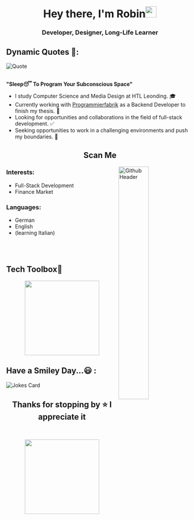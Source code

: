 <h1 align="center">Hey there, I'm Robin<img src="https://raw.githubusercontent.com/MartinHeinz/MartinHeinz/master/wave.gif" width="30px"></h1>

<h3 align="center">Developer, Designer, Long-Life Learner</h3>

## Dynamic Quotes 📜:
![Quote](https://github-readme-quotes.herokuapp.com/quote?font=Gabrielle)

<br>
<b> "Sleep😴 To Program Your Subconscious Space"</b>


<p>
  
- I study Computer Science and Media Design at HTL Leonding. 🎓
- Currently working with <a href="https://www.programmierfabrik.at/" target="_black">Programmierfabrik</a> as a Backend Developer to finish my thesis. 🏥
- Looking for opportunities and collaborations in the field of full-stack development. ✅
- Seeking opportunities to work in a challenging environments and push my boundaries. 💪
</p>

<div align="center">

## **Scan Me**
</div>

<img width="40%" align="right" alt="Github Header" src="https://c.tenor.com/2uyENRmiUt0AAAAC/coding.gif" />

<h3 align="left">Interests:</h3>

- Full-Stack Development
- Finance Market

<h3 align="left">Languages:</h3>

- German
- English
- (learning Italian)

<br><br>

## **Tech Toolbox🧰**<br>

<p align='center'>
<img src="https://media.giphy.com/media/TEnXkcsHrP4YedChhA/giphy.gif" width="200" height="200" frameBorder="0" class="giphy-embed" allowFullScreen></img></p>

<div>

## Have a Smiley Day...😃 :<br>
![Jokes Card](https://readme-jokes.vercel.app/api)
  
<h2 align='center'>Thanks for stopping by ⭐ I appreciate it</h2>
<br>
<p align='center'>
<img src="https://media.giphy.com/media/O51MQ3DduOcGW6ofR3/giphy.gif" width="200" height="200" frameBorder="0" class="giphy-embed" allowFullScreen></img></p>
<br>
